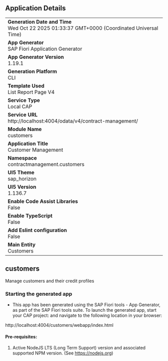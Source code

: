 ## Application Details
|               |
| ------------- |
|**Generation Date and Time**<br>Wed Oct 22 2025 01:33:37 GMT+0000 (Coordinated Universal Time)|
|**App Generator**<br>SAP Fiori Application Generator|
|**App Generator Version**<br>1.19.1|
|**Generation Platform**<br>CLI|
|**Template Used**<br>List Report Page V4|
|**Service Type**<br>Local CAP|
|**Service URL**<br>http://localhost:4004/odata/v4/contract-management/|
|**Module Name**<br>customers|
|**Application Title**<br>Customer Management|
|**Namespace**<br>contractmanagement.customers|
|**UI5 Theme**<br>sap_horizon|
|**UI5 Version**<br>1.136.7|
|**Enable Code Assist Libraries**<br>False|
|**Enable TypeScript**<br>False|
|**Add Eslint configuration**<br>False|
|**Main Entity**<br>Customers|

## customers

Manage customers and their credit profiles

### Starting the generated app

-   This app has been generated using the SAP Fiori tools - App Generator, as part of the SAP Fiori tools suite.  To launch the generated app, start your CAP project:  and navigate to the following location in your browser:

http://localhost:4004/customers/webapp/index.html

#### Pre-requisites:

1. Active NodeJS LTS (Long Term Support) version and associated supported NPM version.  (See https://nodejs.org)


